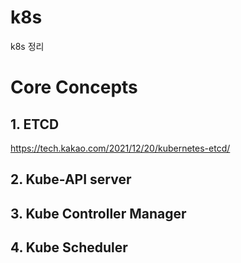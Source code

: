# k8s
k8s 정리

Core Concepts
=============

## 1. ETCD
https://tech.kakao.com/2021/12/20/kubernetes-etcd/

## 2. Kube-API server

## 3. Kube Controller Manager

## 4. Kube Scheduler
